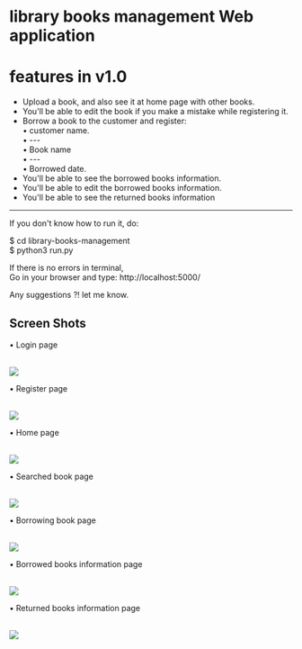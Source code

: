 # library books management Web application

# features in v1.0
* Upload a book, and also see it at home page with other books.
* You'll be able to edit the book if you make a mistake while registering it.
* Borrow a book to the customer and register:<br>
  • customer name.<br>
  • ---<br>
  • Book name<br>
  • ---<br>
  • Borrowed date.<br>
* You'll be able to see the borrowed books information.
* You'll be able to edit the borrowed books information.
* You'll be able to see the returned books information

----------------

If you don't know how to run it, do:

$ cd library-books-management<br>
$ python3 run.py<br>

If there is no errors in terminal,<br>
Go in your browser and type: http://localhost:5000/

Any suggestions ?! let me know.

Screen Shots
-------------

• Login page

<br>
<img src="https://user-images.githubusercontent.com/66163130/129280168-215c1fd0-9226-4d95-b629-c62c91424adc.png">
<br>

• Register page

<br>
<img src="https://user-images.githubusercontent.com/66163130/129280209-999ad670-e5b9-4c97-8309-6e42fe69f123.png">
<br>

• Home  page

<br>
<img src="https://user-images.githubusercontent.com/66163130/129280306-b47ff71d-a6fc-4cb9-b81c-67dbfa9e2711.png">
<br>

• Searched book page

<br>
<img src="https://user-images.githubusercontent.com/66163130/129280325-915bab1c-99c4-4e5f-b9fa-2fce95ccc3f2.png">
<br>

• Borrowing book page

<br>
<img src="https://user-images.githubusercontent.com/66163130/129280449-b69cfcee-903d-460b-b69e-cc17accbe9b3.png">
<br>

• Borrowed books information page

<br>
<img src="https://user-images.githubusercontent.com/66163130/129280464-0d1a4843-cea3-4faa-bda3-f72adf61fc48.png">
<br>

• Returned books information page

<br>
<img src="https://user-images.githubusercontent.com/66163130/129280482-8abe3253-a189-46e7-8572-398812f90e8f.png">
</br>
